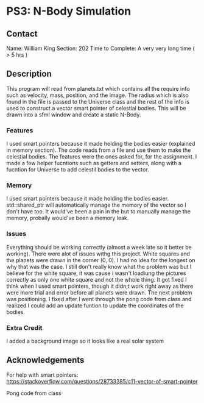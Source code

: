 # PS3: N-Body Simulation

## Contact
Name: William King
Section: 202
Time to Complete: A very very long time ( > 5 hrs )


## Description
This program will read from planets.txt which contains all the require info
such as velocity, mass, position, and the image. The radius which is also found in the file
is passed to the Universe class and the rest of the info is used to construct a vector smart pointer
of celestial bodies. This will be drawn into a sfml window and create a static N-Body.

### Features
I used smart pointers because it made holding the bodies easier (explained in memory section).
The code reads from a file and use them to make the celestial bodies.
The features were the ones asked for, for the assignment. I made a few helper fucntions such as
getters and setters, along with a fucntion for Universe to add celestil bodies to the vector.

### Memory
I used smart pointers because it made holding the bodies easier. std::shared_ptr will 
automatically manage the memory of the vector so I don't have too. It would've been a pain
in the but to manually manage the memory, probally would've been a memory leak.


### Issues
Everything should be working correctly (almost a week late so it better be working).
There were alot of issues withg this project. White squares and the planets were drawn in the corner (0, 0). 
I had no idea for the longest on why that was the case. I still don't really know what the problem was but I believe for
the white square, it was cause i wasn't loadiung the pictures correctly as only one white square and not the whole thing.
It got fixed I think when I used smart pointers, though it didn;t work right away as there were more trial and error before all planets
were drawn. The next problem was positioning. I fixed after I went through the pong code from class and realized I could add an update funtion
to update the coordinates of the bodies. 

### Extra Credit
I added a background image so it looks like a real solar system

## Acknowledgements
For help with smart pointers:
https://stackoverflow.com/questions/28733385/c11-vector-of-smart-pointer

Pong code from class
